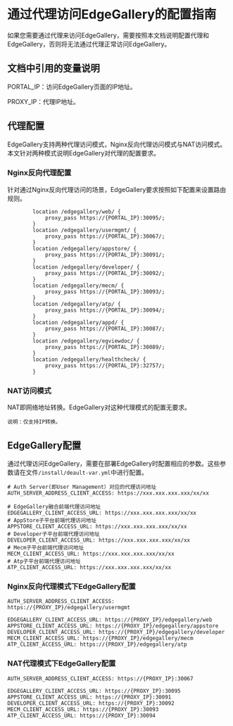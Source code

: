

# 通过代理访问EdgeGallery的配置指南

如果您需要通过代理来访问EdgeGallery，需要按照本文档说明配置代理和EdgeGallery，否则将无法通过代理正常访问EdgeGallery。

## 文档中引用的变量说明

PORTAL_IP：访问EdgeGallery页面的IP地址。

PROXY_IP：代理IP地址。

## 代理配置

EdgeGallery支持两种代理访问模式，Nginx反向代理访问模式与NAT访问模式。本文针对两种模式说明EdgeGallery对代理的配置要求。

### Nginx反向代理配置

针对通过Nginx反向代理访问的场景，EdgeGallery要求按照如下配置来设置路由规则。

```
        location /edgegallery/web/ {
            proxy_pass https://{PORTAL_IP}:30095/; 
        }
        location /edgegallery/usermgmt/ { 
            proxy_pass https://{PORTAL_IP}:30067/;
        }
        location /edgegallery/appstore/ { 
            proxy_pass https://{PORTAL_IP}:30091/; 
        }
        location /edgegallery/developer/ { 
            proxy_pass https://{PORTAL_IP}:30092/; 
        }
        location /edgegallery/mecm/ { 
            proxy_pass https://{PORTAL_IP}:30093/; 
        }
        location /edgegallery/atp/ { 
            proxy_pass https://{PORTAL_IP}:30094/; 
        }
        location /edgegallery/appd/ { 
            proxy_pass https://{PORTAL_IP}:30087/; 
        }
        location /edgegallery/egviewdoc/ { 
            proxy_pass https://{PORTAL_IP}:30089/; 
        }
        location /edgegallery/healthcheck/ { 
            proxy_pass https://{PORTAL_IP}:32757/; 
        }
```

### NAT访问模式

NAT即网络地址转换。EdgeGallery对这种代理模式的配置无要求。

```
说明：仅支持IP转换。
```

## EdgeGallery配置

通过代理访问EdgeGallery，需要在部署EdgeGallery时配置相应的参数。这些参数请在文件`/install/deault-var.yml`中进行配置。

```
# Auth Server(即User Management）对应的代理访问地址
AUTH_SERVER_ADDRESS_CLIENT_ACCESS: https://xxx.xxx.xxx.xxx/xx/xx

# EdgeGallery融合前端代理访问地址
EDGEGALLERY_CLIENT_ACCESS_URL: https://xxx.xxx.xxx.xxx/xx/xx
# AppStore子平台前端代理访问地址
APPSTORE_CLIENT_ACCESS_URL: https://xxx.xxx.xxx.xxx/xx/xx
# Developer子平台前端代理访问地址
DEVELOPER_CLIENT_ACCESS_URL: https://xxx.xxx.xxx.xxx/xx/xx
# Mecm子平台前端代理访问地址
MECM_CLIENT_ACCESS_URL: https://xxx.xxx.xxx.xxx/xx/xx
# Atp子平台前端代理访问地址
ATP_CLIENT_ACCESS_URL: https://xxx.xxx.xxx.xxx/xx/xx
```

### Nginx反向代理模式下EdgeGallery配置

```
AUTH_SERVER_ADDRESS_CLIENT_ACCESS: https://{PROXY_IP}/edgegallery/usermgmt

EDGEGALLERY_CLIENT_ACCESS_URL: https://{PROXY_IP}/edgegallery/web
APPSTORE_CLIENT_ACCESS_URL: https://{PROXY_IP}/edgegallery/appstore
DEVELOPER_CLIENT_ACCESS_URL: https://{PROXY_IP}/edgegallery/developer
MECM_CLIENT_ACCESS_URL: https://{PROXY_IP}/edgegallery/mecm
ATP_CLIENT_ACCESS_URL: https://{PROXY_IP}/edgegallery/atp
```

### NAT代理模式下EdgeGallery配置

```
AUTH_SERVER_ADDRESS_CLIENT_ACCESS: https://{PROXY_IP}:30067

EDGEGALLERY_CLIENT_ACCESS_URL: https://{PROXY_IP}:30095
APPSTORE_CLIENT_ACCESS_URL: https://{PROXY_IP}:30091
DEVELOPER_CLIENT_ACCESS_URL: https://{PROXY_IP}:30092
MECM_CLIENT_ACCESS_URL: https://{PROXY_IP}:30093
ATP_CLIENT_ACCESS_URL: https://{PROXY_IP}:30094
```